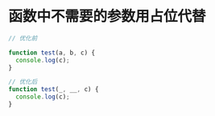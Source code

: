 # 函数中不需要的参数用占位代替

```javascript
// 优化前

function test(a, b, c) {
  console.log(c);
}

// 优化后
function test(_, __, c) {
  console.log(c);
}
```
